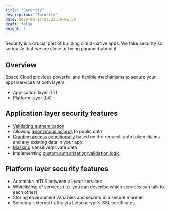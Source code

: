 ```yaml
---
title: "Security"
description: "Security"
date: 2020-06-17T07:33:39+05:30
draft: false
weight: 7
---
```


Security is a crucial part of building cloud-native apps. We take security so seriously that we are close to being paranoid about it.

## Overview

Space Cloud provides powerful and flexible mechanisms to secure your apps/services at both layers:

- Application layer (L7)
- Platform layer (L4)

## Application layer security features

- [Validating authentication](/security/security-rules/authenticated-access)
- Allowing [anonymous access](/security/security-rules/anonymous-access) to public data
- [Granting access conditionally](/security/security-rules/conditional-access) based on the request, auth token claims and any existing data in your app:
- [Masking](/security/security-rules/masking-data) sensitive/private data     
- Implementing [custom authorization/validation logic](/security/security-rules/custom-authorization-logic)


## Platform layer security features

- Automatic mTLS between all your services.
- Whitelisting of services (i.e. you can describe which services can talk to each other) 
- Storing environment variables and secrets in a secure manner.
- Securing external traffic via Letsencrypt's SSL certificates.  